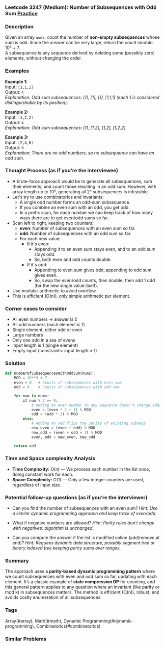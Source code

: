 ### Leetcode 3247 (Medium): Number of Subsequences with Odd Sum [Practice](https://leetcode.com/problems/number-of-subsequences-with-odd-sum)

### Description  
Given an array `nums`, count the number of **non-empty subsequences** whose sum is odd. Since the answer can be very large, return the count modulo 10⁹ + 7.   
A subsequence is any sequence derived by deleting some (possibly zero) elements, without changing the order.

### Examples  

**Example 1:**  
Input: `[1,1,1]`  
Output: `4`  
*Explanation: Odd sum subsequences: [1], [1], [1], [1,1,1] (each 1 is considered distinguishable by its position).*

**Example 2:**  
Input: `[1,2,2]`  
Output: `4`  
*Explanation: Odd sum subsequences: [1], [1,2], [1,2], [1,2,2].*

**Example 3:**  
Input: `[2,4,6]`  
Output: `0`  
*Explanation: There are no odd numbers, so no subsequence can have an odd sum.*

### Thought Process (as if you’re the interviewee)  
- A brute-force approach would be to generate all subsequences, sum their elements, and count those resulting in an odd sum. However, with array length up to 10⁵, generating all 2ⁿ subsequences is infeasible.
- Let's try to use combinatorics and invariants:
  - A single odd number forms an odd-sum subsequence.
  - If you combine an even sum with an odd, you get odd.  
  - In a prefix scan, for each number we can keep track of how many ways there are to get even/odd sums so far.
- Scan left to right, keeping two counters:  
  - **even**: Number of subsequences with an even sum so far.  
  - **odd**: Number of subsequences with an odd sum so far.  
  - For each new value:
    - If it's even:  
      - Appending it to an even sum stays even, and to an odd sum stays odd.
      - So, both even and odd counts double.
    - If it's odd:  
      - Appending to even sum gives odd, appending to odd sum gives even.
      - So, swap the even/odd counts, then double, then add 1 odd (for the new single value itself).
- Use modular arithmetic to avoid overflow.
- This is efficient (O(n)), only simple arithmetic per element.

### Corner cases to consider  
- All even numbers ⇒ answer is 0  
- All odd numbers (each element is 1)  
- Single element, either odd or even  
- Large numbers  
- Only one odd in a sea of evens  
- Input length is 1 (single element)  
- Empty input (constraints: input length ≥ 1)

### Solution

```python
def numberOfSubsequencesWithOddSum(nums):
    MOD = 10**9 + 7
    even = 0   # Counts of subsequences with even sum
    odd = 0    # Counts of subsequences with odd sum

    for num in nums:
        if num % 2 == 0:
            # Adding an even number to any sequence doesn't change odd/even parity
            even = (even * 2 + 1) % MOD
            odd = (odd * 2) % MOD
        else:
            # Adding an odd flips the parity of existing subseqs
            new_even = (even + odd) % MOD
            new_odd = (even + odd + 1) % MOD
            even, odd = new_even, new_odd

    return odd
```

### Time and Space complexity Analysis  

- **Time Complexity:** O(n) — We process each number in the list once, doing constant work for each.
- **Space Complexity:** O(1) — Only a few integer counters are used, regardless of input size.

### Potential follow-up questions (as if you’re the interviewer)  

- Can you find the number of subsequences with an even sum?
  *Hint: Use a similar dynamic programming approach and keep track of even/odd.*

- What if negative numbers are allowed?
  *Hint: Parity rules don’t change with negatives; algorithm is unchanged.*

- Can you compute the answer if the list is modified online (add/remove at end)?
  *Hint: Requires dynamic data structure, possibly segment tree or binary indexed tree keeping parity sums over ranges.*

### Summary
The approach uses a **parity-based dynamic programming pattern** where we count subsequences with even and odd sum so far, updating with each element. It’s a classic example of **state compression DP** for counting, and this general pattern applies to any question where an invariant (like parity or mod k) in subsequences matters. The method is efficient (O(n)), robust, and avoids costly enumeration of all subsequences.

### Tags
Array(#array), Math(#math), Dynamic Programming(#dynamic-programming), Combinatorics(#combinatorics)

### Similar Problems
